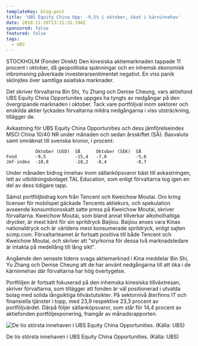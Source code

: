```yaml
---
templateKey: blog-post
title: 'UBS Equity China Opp: -9,5% i oktober, ökat i kärninnehav'
date: 2018-11-26T13:21:32.198Z
sponsored: false
featured: false
tags:
  - UBS
---
```

STOCKHOLM (Fonder Direkt) Den kinesiska aktiemarknaden tappade 11 procent i oktober, då geopolitiska spänningar och en inhemsk ekonomisk inbromsning påverkade investerarsentimentet negativt. En viss panik skönjdes över samtliga asiatiska marknader.

Det skriver förvaltarna Bin Shi, Yu Zhang och Denise Cheung, vars aktiefond UBS Equity China Opportunites uppges ha tyngts av nedgångar på den övergripande marknaden i oktober. Tack vare portföljval inom sektorer och enskilda aktier lyckades förvaltarna mildra nedgångarna i viss utsträckning, tillägger de.

Avkastning för UBS Equity China Opportunities och dess jämförelseindex MSCI China 10/40 NR under månaden och sedan årsskiftet (SÅ). Basvaluta samt omräknat till svenska kronor, i procent:

```
           Oktober (USD)  SÅ      Oktober (SEK)  SÅ            
Fond       -9,5           -15,4   -7,0           -5,6          
Jmf-index  -10,8          -18,2   -8,4           -8,7          
```

Under månaden bidrog innehav inom sällanköpsvaror bäst till avkastningen, lett av utbildningsbolaget TAL Education, som enligt förvaltarna tog igen en del av dess tidigare tapp.

Sämst portföljbidrag kom från Tencent och Kweichow Moutai. Oro kring licenser för mobilspel gäckade Tencents aktiekurs, och spekulation avseende konsumtionsskatt satte press på Kweichow Moutai, skriver förvaltarna. Kweichow Moutai, som bland annat tillverkar alkoholhaltiga drycker, är mest känt för sin spritdryck Baijiou. Baijiou anses vara Kinas nationaldryck och är världens mest konsumerade spritdryck, enligt sajten scmp.com. Förvaltarteamet är fortsatt positiva till både Tencent och Kweichow Moutai, och skriver att "styrkorna för dessa två marknadsledare är intakta på medellång till lång sikt".

Angående den senaste tidens svaga aktiemarknad i Kina meddelar Bin Shi, Yu Zhang och Denise Cheung att de har använt nedgångarna till att öka i de kärninnehav där förvaltarna har hög övertygelse.

Portföljen är fortsatt fokuserad på den inhemska kinesiska tillväxtresan, skriver förvaltarna, som tillägger att fonden är väl positionerad i utvalda bolag med solida långsiktiga tillväxtutsikter. På sektornivå återfinns IT och finansiella tjänster i topp, med 23,9 respektive 23,3 procent av portföljvärdet. Därpå följer sällanköpsvaror, som står för 14,4 procent av aktiefonden portföljexponering, framgår av månadsrapporten.

![De tio största innehaven i UBS Equity China Opportunities. (Källa: UBS)](/img/40.png)

<span class="image-caption">De tio största innehaven i UBS Equity China Opportunities. (Källa: UBS)</span>
